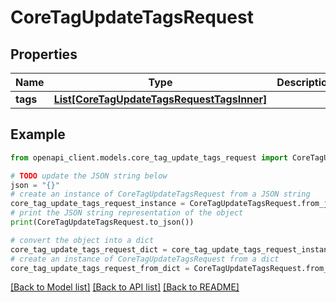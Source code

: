 # CoreTagUpdateTagsRequest


## Properties

Name | Type | Description | Notes
------------ | ------------- | ------------- | -------------
**tags** | [**List[CoreTagUpdateTagsRequestTagsInner]**](CoreTagUpdateTagsRequestTagsInner.md) |  | 

## Example

```python
from openapi_client.models.core_tag_update_tags_request import CoreTagUpdateTagsRequest

# TODO update the JSON string below
json = "{}"
# create an instance of CoreTagUpdateTagsRequest from a JSON string
core_tag_update_tags_request_instance = CoreTagUpdateTagsRequest.from_json(json)
# print the JSON string representation of the object
print(CoreTagUpdateTagsRequest.to_json())

# convert the object into a dict
core_tag_update_tags_request_dict = core_tag_update_tags_request_instance.to_dict()
# create an instance of CoreTagUpdateTagsRequest from a dict
core_tag_update_tags_request_from_dict = CoreTagUpdateTagsRequest.from_dict(core_tag_update_tags_request_dict)
```
[[Back to Model list]](../README.md#documentation-for-models) [[Back to API list]](../README.md#documentation-for-api-endpoints) [[Back to README]](../README.md)


